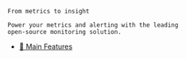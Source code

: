 
    From metrics to insight

    Power your metrics and alerting with the leading
    open-source monitoring solution. 

* [🔗 Main Features](https://prometheus.io/docs/introduction/overview/#features)